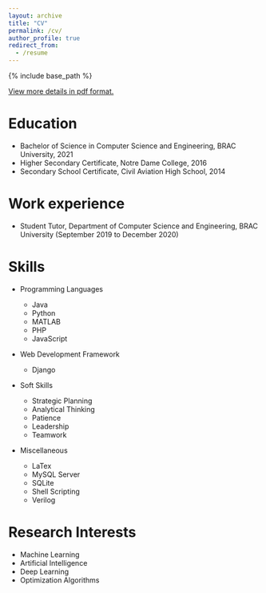 ```yaml
---
layout: archive
title: "CV"
permalink: /cv/
author_profile: true
redirect_from:
  - /resume
---
```


{% include base_path %}

[View more details in pdf format.](https://drive.google.com/file/d/1akOl3aRkZYpRiy6Izb4HEZphGKQCNa43/view)

Education
======
* Bachelor of Science in Computer Science and Engineering, BRAC University, 2021
* Higher Secondary Certificate, Notre Dame College, 2016
* Secondary School Certificate, Civil Aviation High School, 2014

Work experience
======
* Student Tutor, Department of Computer Science and Engineering, BRAC University (September 2019 to December 2020)
  
Skills
======
* Programming Languages
  * Java
  * Python
  * MATLAB
  * PHP
  * JavaScript
  
* Web Development Framework
  * Django
  
* Soft Skills
  * Strategic Planning  
  * Analytical Thinking
  * Patience
  * Leadership
  * Teamwork

* Miscellaneous
  * LaTex  
  * MySQL Server
  * SQLite
  * Shell Scripting
  * Verilog

Research Interests
======
* Machine Learning
* Artificial Intelligence
* Deep Learning
* Optimization Algorithms
